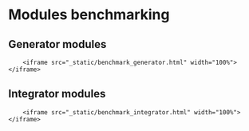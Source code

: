 # Modules benchmarking

## Generator modules

```{raw} html
    <iframe src="_static/benchmark_generator.html" width="100%"></iframe>
```
## Integrator modules

```{raw} html
    <iframe src="_static/benchmark_integrator.html" width="100%"></iframe>
```
